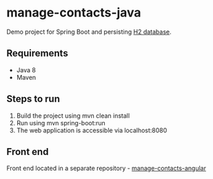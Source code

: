 # manage-contacts-java
Demo project for Spring Boot and persisting [H2 database](https://www.h2database.com/html/main.html).

## Requirements
- Java 8
- Maven

## Steps to run
1. Build the project using mvn clean install
2. Run using mvn spring-boot:run
3. The web application is accessible via localhost:8080

## Front end
Front end located in a separate repository - [manage-contacts-angular](https://github.com/sosnovska/manage-contacts-angular)
